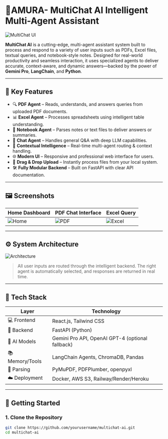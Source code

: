 # 🚀AMURA- MultiChat AI Intelligent Multi-Agent Assistant

![MultiChat UI](https://your-image-host.com/multichat-ui-preview.png)

**MultiChat AI** is a cutting-edge, multi-agent assistant system built to process and respond to a variety of user inputs such as PDFs, Excel files, textual queries, and notebook-style notes. Designed for real-world productivity and seamless interaction, it uses specialized agents to deliver accurate, context-aware, and dynamic answers—backed by the power of **Gemini Pro**, **LangChain**, and **Python**.

---

## 🌟 Key Features

- 🔍 **PDF Agent** – Reads, understands, and answers queries from uploaded PDF documents.
- 📊 **Excel Agent** – Processes spreadsheets using intelligent table understanding.
- 📓 **Notebook Agent** – Parses notes or text files to deliver answers or summaries.
- 💬 **Chat Agent** – Handles general Q&A with deep LLM capabilities.
- 🧠 **Contextual Intelligence** – Real-time multi-agent routing & context handling.
- 🌐 **Modern UI** – Responsive and professional web interface for users.
- 📁 **Drag & Drop Upload** – Instantly process files from your local system.
- 🛠️ **Fully Modular Backend** – Built on FastAPI with clear API documentation.

---

## 🖼️ Screenshots

| Home Dashboard | PDF Chat Interface | Excel Query |
|----------------|--------------------|-------------|
| ![Home](https://your-image-host.com/multichat-home.png) | ![PDF](https://your-image-host.com/multichat-pdf.png) | ![Excel](https://your-image-host.com/multichat-excel.png) |

---

## ⚙️ System Architecture

![Architecture](https://your-image-host.com/multichat-architecture.png)

> All user inputs are routed through the intelligent backend. The right agent is automatically selected, and responses are returned in real time.

---

## 🧱 Tech Stack

| Layer          | Technology |
|----------------|------------|
| 💻 Frontend     | React.js, Tailwind CSS |
| 🧠 Backend      | FastAPI (Python) |
| 🤖 AI Models    | Gemini Pro API, OpenAI GPT-4 (optional fallback) |
| 📚 Memory/Tools | LangChain Agents, ChromaDB, Pandas |
| 🧪 Parsing      | PyMuPDF, PDFPlumber, openpyxl |
| ☁️ Deployment   | Docker, AWS S3, Railway/Render/Heroku |

---

## 🚀 Getting Started

### 1. Clone the Repository

```bash
git clone https://github.com/yourusername/multichat-ai.git
cd multichat-ai
